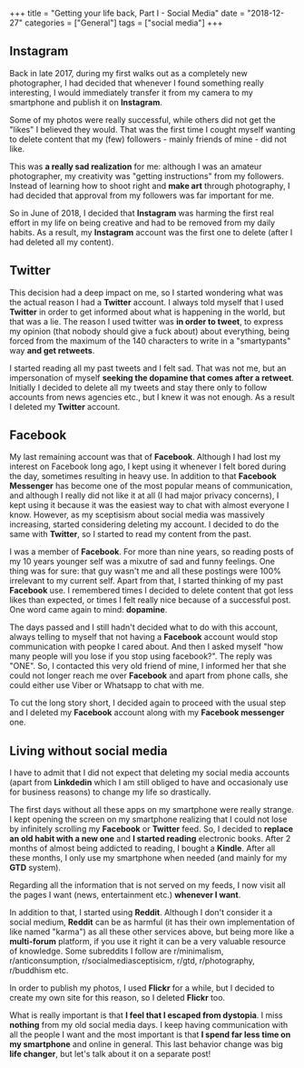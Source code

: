 +++
title = "Getting your life back, Part I - Social Media"
date =  "2018-12-27"
categories = ["General"]
tags = ["social media"]
+++

## Instagram

Back in late 2017, during my first walks out as a completely new photographer, I had decided that whenever I found something really interesting, I would immediately transfer it from my camera to my smartphone and publish it on **Instagram**.

Some of my photos were really successful, while others did not get the "likes" I believed they would. That was the first time I cought myself wanting to delete content that my (few) followers - mainly friends of mine - did not like.

This was **a really sad realization** for me: although I was an amateur photographer, my creativity was "getting instructions" from my followers. Instead of learning how to shoot right and **make art** through photography, I had decided that approval from my followers was far important for me.


So in June of 2018, I decided that **Instagram** was harming the first real effort in my life on being creative and had to be removed from my daily habits. As a result, my **Instagram** account was the first one to delete (after I had deleted all my content). 

## Twitter

This decision had a deep impact on me, so I started wondering what was the actual reason I had a **Twitter** account. I always told myself that I used **Twitter** in order to get informed about what is happening in the world, but that was a lie. The reason I used twitter was **in order to tweet**, to express my opinion (that nobody should give a fuck about) about everything, being forced from the maximum of the 140 characters to write in a "smartypants" way **and get retweets**.

I started reading all my past tweets and I felt sad. That was not me, but an impersonation of myself **seeking the dopamine that comes after a retweet**. Initially I decided to delete all my tweets and stay there only to follow accounts from news agencies etc., but I knew it was not enough. As a result I deleted my **Twitter** account.

## Facebook

My last remaining account was that of **Facebook**. Although I had lost my interest on Facebook long ago, I kept using it whenever I felt bored during the day, sometimes resulting in heavy use. In addition to that **Facebook Messenger** has become one of the most popular means of communication, and although I really did not like it at all (I had major privacy concerns), I kept using it because it was the easiest way to chat with almost everyone I know. However, as my sceptisism about social media was massively increasing, started considering deleting my account. I decided to do the same with **Twitter**, so I started to read my content from the past.

I was a member of **Facebook**. For more than nine years, so reading posts of my 10 years younger self was a mixutre of sad and funny feelings. One thing was for sure: that guy wasn't me and all these postings were 100% irrelevant to my current self. Apart from that, I started thinking of my past **Facebook** use. I remembered times I decided to delete content that got less likes than expected, or times I felt really nice because of a successful post. One word came again to mind: **dopamine**.

The days passed and I still hadn't decided what to do with this account, always telling to myself that not having a **Facebook**  account would stop communication with peopke I cared about. And then I asked myself "how many people will you lose if you stop using facebook?". The reply was "ONE". So, I contacted this very old friend of mine, I informed her that she could not longer reach me over **Facebook** and apart from phone calls, she could either use Viber or Whatsapp to chat with me.

To cut the long story short, I decided again to proceed with the usual step and I deleted my **Facebook** account along with my **Facebook messenger** one.


## Living without social media

I have to admit that I did not expect that deleting my social media accounts (apart from **Linkdedin** which I am still obliged to have and occasionaly use for business reasons) to change my life so drastically.

The first days without all these apps on my smartphone were really strange. I kept opening the screen on my smartphone realizing that I could not lose by infinitely scrolling my **Facebook** or **Twitter** feed. So, I decided to **replace an old habit with a new one** and **I started reading** electronic books. After 2 months of almost being addicted to reading, I bought a **Kindle**. After all these months, I only use my smartphone when needed (and mainly for my **GTD** system).

Regarding all the information that is not served on my feeds, I now visit all the pages I want (news, entertainment etc.) **whenever I want**. 

In addition to that, I started using **Reddit**. Although I don't consider it a social medium, **Reddit** can be as harmful (it has their own implementation of like named "karma") as all these other services above, but being more like a **multi-forum** platform, if you use it right it can be a very valuable resource of knowledge. Some subreddits I follow are r/minimalism, r/anticonsumption, r/socialmediasceptisicm, r/gtd, r/photography, r/buddhism etc.

In order to publish my photos, I used **Flickr** for a while, but I decided to create my own site for this reason, so I deleted **Flickr** too.

What is really important is that **I feel that I escaped from dystopia**. I miss **nothing** from my old social media days. I keep having communication with all the people I want and the most important is that **I spend far less time on my smartphone** and online in general. This last behavior change was big **life changer**, but let's talk about it on a separate post!


